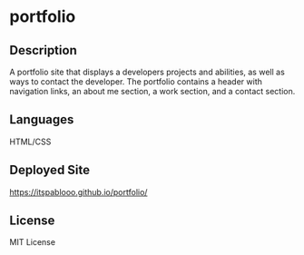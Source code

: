 # portfolio

## Description
A portfolio site that displays a developers projects and abilities, as well as ways to contact the developer. The portfolio contains a header with navigation links, an about me section, a work section, and a contact section. 

## Languages 
HTML/CSS

## Deployed Site 
https://itspablooo.github.io/portfolio/

## License 
MIT License 